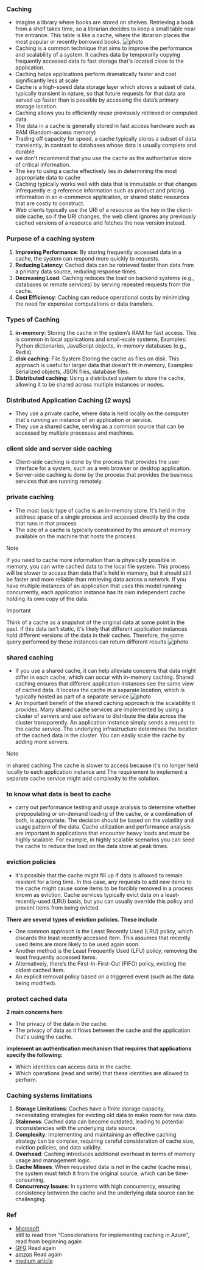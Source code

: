 ### Caching
- Imagine a library where books are stored on shelves. Retrieving a book from a shelf takes time, so a librarian decides to keep a small table near the entrance. This table is like a cache, where the librarian places the most popular or recently borrowed books.
![photo](https://media.geeksforgeeks.org/wp-content/uploads/20240110183740/Cache-Working.jpg)
- Caching is a common technique that aims to improve the performance and scalability of a system. It caches data by temporarily copying frequently accessed data to fast storage that's located close to the application.
- Caching helps applications perform dramatically faster and cost significantly less at scale
- Cache is a high-speed data storage layer which stores a subset of data, typically transient in nature, so that future requests for that data are served up faster than is possible by accessing the data’s primary storage location.
- Caching allows you to efficiently reuse previously retrieved or computed data.
- The data in a cache is generally stored in fast access hardware such as RAM (Random-access memory) 
- Trading off capacity for speed, a cache typically stores a subset of data transiently, in contrast to databases whose data is usually complete and durable
- we don't recommend that you use the cache as the authoritative store of critical information. 
- The key to using a cache effectively lies in determining the most appropriate data to cache
- Caching typically works well with data that is immutable or that changes infrequently e: g reference information such as product and pricing information in an e-commerce application, or shared static resources that are costly to construct.
- Web clients typically use the URI of a resource as the key in the client-side cache, so if the URI changes, the web client ignores any previously cached versions of a resource and fetches the new version instead.


### Purpose of a caching system

1. **Improving Performance**: By storing frequently accessed data in a cache, the system can respond more quickly to requests.
2. **Reducing Latency**: Cached data can be retrieved faster than data from a primary data source, reducing response times.
3. **Decreasing Load**: Caching reduces the load on backend systems (e.g., databases or remote services) by serving repeated requests from the cache.
4. **Cost Efficiency**: Caching can reduce operational costs by minimizing the need for expensive computations or data transfers.

### Types of Caching

1. **in-memory**:  Storing the cache in the system’s RAM for fast access. This is common in local applications and small-scale systems, Examples: Python dictionaries, JavaScript objects, in-memory databases (e.g., Redis).
2. **disk caching**: File System Storing the cache as files on disk. This approach is useful for larger data that doesn’t fit in memory, Examples: Serialized objects, JSON files, database files.
3. **Distributed caching**: Using a distributed system to store the cache, allowing it to be shared across multiple instances or nodes.

### Distributed Application Caching (2 ways)
- They use a private cache, where data is held locally on the computer that's running an instance of an application or service.
- They use a shared cache, serving as a common source that can be accessed by multiple processes and machines.
### client side and server side caching
- Client-side caching is done by the process that provides the user interface for a system, such as a web browser or desktop application.
- Server-side caching is done by the process that provides the business services that are running remotely.
### private caching
- The most basic type of cache is an in-memory store. It's held in the address space of a single process and accessed directly by the code that runs in that process
-  The size of a cache is typically constrained by the amount of memory available on the machine that hosts the process.
> [!NOTE]
> If you need to cache more information than is physically possible in memory, you can write cached data to the local file system. This process will be slower to access than data that's held in memory, but it should still be faster and more reliable than retrieving data across a network.
> If you have multiple instances of an application that uses this model running concurrently, each application instance has its own independent cache holding its own copy of the data.

> [!IMPORTANT]
> Think of a cache as a snapshot of the original data at some point in the past. If this data isn't static, it's likely that different application instances hold different versions of the data in their caches. Therefore, the same query performed by these instances can return different results
![photo](https://learn.microsoft.com/en-us/azure/architecture/best-practices/images/caching/figure1.png)
### shared caching
- If you use a shared cache, it can help alleviate concerns that data might differ in each cache, which can occur with in-memory caching. Shared caching ensures that different application instances see the same view of cached data. It locates the cache in a separate location, which is typically hosted as part of a separate service
![photo](https://learn.microsoft.com/en-us/azure/architecture/best-practices/images/caching/figure2.png)
- An important benefit of the shared caching approach is the scalability it provides. Many shared cache services are implemented by using a cluster of servers and use software to distribute the data across the cluster transparently. An application instance simply sends a request to the cache service. The underlying infrastructure determines the location of the cached data in the cluster. You can easily scale the cache by adding more servers.
> [!NOTE]
> in shared caching The cache is slower to access because it's no longer held locally to each application instance and The requirement to implement a separate cache service might add complexity to the solution.
### to know what data is best to cache
- carry out performance testing and usage analysis to determine whether prepopulating or on-demand loading of the cache, or a combination of both, is appropriate. The decision should be based on the volatility and usage pattern of the data. Cache utilization and performance analysis are important in applications that encounter heavy loads and must be highly scalable. For example, in highly scalable scenarios you can seed the cache to reduce the load on the data store at peak times.
### eviction policies
- it's possible that the cache might fill up if data is allowed to remain resident for a long time. In this case, any requests to add new items to the cache might cause some items to be forcibly removed in a process known as eviction. Cache services typically evict data on a least-recently-used (LRU) basis, but you can usually override this policy and prevent items from being evicted.

**There are several types of eviction policies. These include**
- One common approach is the Least Recently Used (LRU) policy, which discards the least recently accessed item. This assumes that recently used items are more likely to be used again soon.
- Another method is the Least Frequently Used (LFU) policy, removing the least frequently accessed items.
- Alternatively, there’s the First-In-First-Out (FIFO) policy, evicting the oldest cached item.
- An explicit removal policy based on a triggered event (such as the data being modified).

### protect cached data
**2 main concerns here**
- The privacy of the data in the cache.
- The privacy of data as it flows between the cache and the application that's using the cache.

**implement an authentication mechanism that requires that applications specify the following:**
- Which identities can access data in the cache.
- Which operations (read and write) that these identities are allowed to perform.

### Caching systems limitations

1. **Storage Limitations**: Caches have a finite storage capacity, necessitating strategies for evicting old data to make room for new data.
2. **Staleness**: Cached data can become outdated, leading to potential inconsistencies with the underlying data source.
3. **Complexity**: Implementing and maintaining an effective caching strategy can be complex, requiring careful consideration of cache size, eviction policies, and data validity.
4. **Overhead**: Caching introduces additional overhead in terms of memory usage and management logic.
5. **Cache Misses**: When requested data is not in the cache (cache miss), the system must fetch it from the original source, which can be time-consuming.
6. **Concurrency Issues**: In systems with high concurrency, ensuring consistency between the cache and the underlying data source can be challenging.

### Ref
- [Microsoft](https://learn.microsoft.com/en-us/azure/architecture/best-practices/caching) \
still to read from "Considerations for implementing caching in Azure", read from beginning again
- [GFG](https://www.geeksforgeeks.org/caching-system-design-concept-for-beginners/) Read again
- [amzon](https://aws.amazon.com/ar/caching/) Read again
- [medium article](https://medium.com/@AbdallahM19/what-a-caching-system-is-fifo-lifo-lru-mru-and-lfu-mean-bab6fd8336d7)
